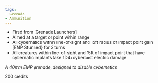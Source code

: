 ```yaml
---
tags:
- Grenade
- Ammunition
---
```

- Fired from [Grenade Launchers]
- Aimed at a target or point within range
- All cybernatics within line-of-sight and 15ft radius of impact point gain [EMP Stunned} for 3 turns
- All creatures within line-of-sight and 15ft of impact point that have cybernatic implants take 1D4+cybercost electric damage


*A 40mm EMP grenade, designed to disable cybernetics*

200 credits
